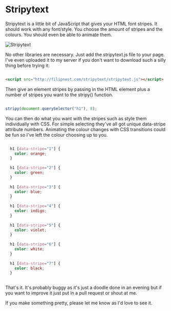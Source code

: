 # Stripytext

Stripytext is a little bit of JavaScript that gives your HTML font stripes. It should work with any font/style. You choose the amount of stripes and the colours. You should even be able to animate them.

![Stripytext](http://filipnest.com/stripytext/demoimage.png)

No other libraries are necessary. Just add the stripytext.js file to your page. I've even uploaded it to my server if you don't want to download such a silly thing before trying it:

```HTML

<script src="http://filipnest.com/stripytext/stripytext.js"></script>

```

Then give an element stripes by passing in the HTML element plus a number of stripes you want to the stripy() function.

```Javascript

stripy(document.querySelector("h1"), 8);

```

You can then do what you want with the stripes such as style them individually with CSS. For simple selecting they've all got unique data-stripe attribute numbers. Animating the colour changes with CSS transitions could be fun so I've left the colour choosing up to you.

```CSS

  h1 [data-stripe="1"] {
    color: orange;
  }
  
  h1 [data-stripe="2"] {
    color: green;
  }
  
  h1 [data-stripe="3"] {
    color: blue;
  }
  
  h1 [data-stripe="4"] {
    color: indigo;
  }
  
  h1 [data-stripe="5"] {
    color: violet;
  }
  
  h1 [data-stripe="6"] {
    color: white;
  }
  
  h1 [data-stripe="7"] {
    color: black;
  }
  
  ```
  
That's it. It's probably buggy as it's just a doodle done in an evening but if you want to improve it just put in a pull request or shout at me.

If you make something pretty, please let me know as I'd love to see it.
